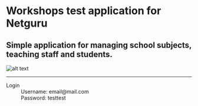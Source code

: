 # **Workshops test application for Netguru**

## Simple application for managing school subjects, teaching staff and students.
![alt text](https://travis-ci.org/alexdonets/Netguru-Workshops.svg?branch=master "passing")

***

<dl>
  <dt>Login</dt>
  <dd>Username: email@mail.com</dd>
  <dd>Password: testtest</dd>
</dl>
